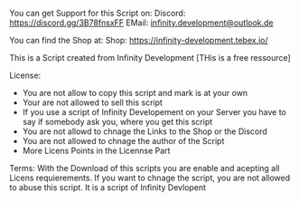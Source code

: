You can get Support for this Script on:
Discord: https://discord.gg/3B78fnsxFF
EMail: infinity.development@outlook.de

You can find the Shop at:
Shop: https://infinity-development.tebex.io/ 


This is a Script created from Infinity Development [THis is a free ressource]


License:
- You are not allow to copy this script and mark is at your own
- Your are not allowed to sell this script
- If you use a script of Infinity Developement on your Server you have to say if somebody ask you, where you get this script
- You are not allowd to chnage the Links to the Shop or the Discord
- You are not allowed to chnage the author of the Script
- More Licens Points in the Licennse Part

Terms:
With the Download of this scripts you are enable and acepting all Licens requierements.
If you want to chnage the script, you are not allowed to abuse this script.
It is a script of Infinity Devlopent


